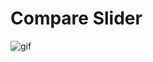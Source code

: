 # Compare Slider

![gif](https://user-images.githubusercontent.com/27643631/88961898-48335200-d2c3-11ea-87ec-8792fd78d464.gif)

